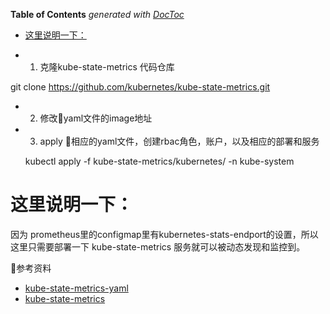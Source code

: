 <!-- START doctoc generated TOC please keep comment here to allow auto update -->
<!-- DON'T EDIT THIS SECTION, INSTEAD RE-RUN doctoc TO UPDATE -->
**Table of Contents**  *generated with [DocToc](https://github.com/thlorenz/doctoc)*

- [这里说明一下：](#%E8%BF%99%E9%87%8C%E8%AF%B4%E6%98%8E%E4%B8%80%E4%B8%8B)

<!-- END doctoc generated TOC please keep comment here to allow auto update -->

- 1. 克隆kube-state-metrics 代码仓库

git clone https://github.com/kubernetes/kube-state-metrics.git

- 2. 修改yaml文件的image地址

- 3. apply 相应的yaml文件，创建rbac角色，账户，以及相应的部署和服务

	kubectl apply -f kube-state-metrics/kubernetes/ -n kube-system


# 这里说明一下：
因为 prometheus里的configmap里有kubernetes-stats-endport的设置，所以这里只需要部署一下 kube-state-metrics 服务就可以被动态发现和监控到。

参考资料


* [kube-state-metrics-yaml](https://github.com/kubernetes/kube-state-metrics/tree/master/kubernetes)
* [kube-state-metrics](https://github.com/kubernetes/kube-state-metrics)
